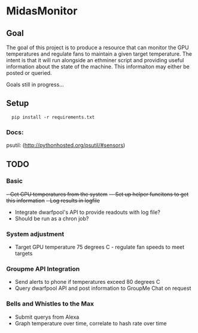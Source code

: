 # MidasMonitor

## Goal
The goal of this project is to produce a resource that can monitor the GPU temperatures
and regulate fans to maintain a given target temperature. The intent is that it
will run alongside an ethminer script and providing useful information about the 
state of the machine. This informaiton may either be posted or queried.

Goals still in progress...

## Setup

```
  pip install -r requirements.txt
```

### Docs:
psutil: (http://pythonhosted.org/psutil/#sensors)



## TODO

### Basic
~~- Get GPU temperatures from the system~~
~~-- Set up helper funcitons to get this information~~
~~- Log results in logfile~~
- Integrate dwarfpool's API to provide readouts with log file?
- Should be run as a chron job?

### System adjustment
- Target GPU temperature 75 degrees C - regulate fan speeds to meet targets

### Groupme API Integration
- Send alerts to phone if temperatures exceed 80 degrees C
- Query dwarfpool API and post information to GroupMe Chat on request

### Bells and Whistles to the Max
- Submit querys from Alexa
- Graph temperature over time, correlate to hash rate over time

